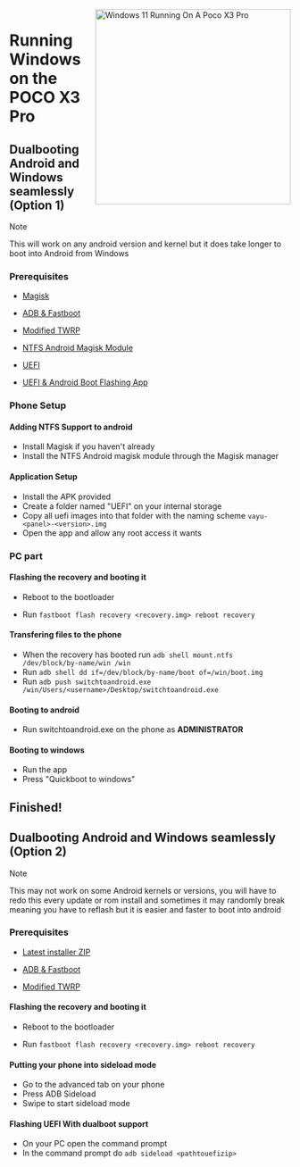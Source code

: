<img align="right" src="https://github.com/woa-vayu/src_vayu_windows/blob/main/2Poco X3 Pro Windows.png" width="350" alt="Windows 11 Running On A Poco X3 Pro">


# Running Windows on the POCO X3 Pro

## Dualbooting Android and Windows seamlessly (Option 1)

> [!NOTE] 
> This will work on any android version and kernel but it does take longer to boot into Android from Windows

### Prerequisites

- [Magisk](https://github.com/topjohnwu/Magisk/releases/latest)

- [ADB & Fastboot](https://developer.android.com/studio/releases/platform-tools)

- [Modified TWRP](../../../releases/Recoveries)

- [NTFS Android Magisk Module](../../../releases/ntfsdroid)

- [UEFI](https://github.com/woa-vayu/edk2-msm/releases/latest)

- [UEFI & Android Boot Flashing App](../../../releases/dualboot)

### Phone Setup

#### Adding NTFS Support to android

- Install Magisk if you haven't already
- Install the NTFS Android magisk module through the Magisk manager

#### Application Setup

- Install the APK provided
- Create a folder named "UEFI" on your internal storage
- Copy all uefi images into that folder with the naming scheme ```vayu-<panel>-<version>.img```
- Open the app and allow any root access it wants

### PC part

#### Flashing the recovery and booting it

- Reboot to the bootloader

- Run ```fastboot flash recovery <recovery.img> reboot recovery```

#### Transfering files to the phone

- When the recovery has booted run ```adb shell mount.ntfs /dev/block/by-name/win /win```
- Run ```adb shell dd if=/dev/block/by-name/boot of=/win/boot.img```
- Run ```adb push switchtoandroid.exe /win/Users/<username>/Desktop/switchtoandroid.exe```
  
#### Booting to android
  
  - Run switchtoandroid.exe on the phone as **ADMINISTRATOR**

#### Booting to windows
  
  - Run the app
  - Press "Quickboot to windows"
  
## Finished!
  
  

  
## Dualbooting Android and Windows seamlessly (Option 2)
  
> [!NOTE] 
> This may not work on some Android kernels or versions, you will have to redo this every update or rom install and sometimes it may randomly break meaning you have to reflash but it is easier and faster to boot into android
  
### Prerequisites

- [Latest installer ZIP](https://github.com/woa-vayu/edk2-msm/releases/latest)

- [ADB & Fastboot](https://developer.android.com/studio/releases/platform-tools)

- [Modified TWRP](../../../releases/Recoveries)
  
  
#### Flashing the recovery and booting it

- Reboot to the bootloader

- Run ```fastboot flash recovery <recovery.img> reboot recovery```

  
#### Putting your phone into sideload mode
  
- Go to the advanced tab on your phone
- Press ADB Sideload
- Swipe to start sideload mode
  
#### Flashing UEFI With dualboot support
  
- On your PC open the command prompt
- In the command prompt do ```adb sideload <pathtouefizip>```
